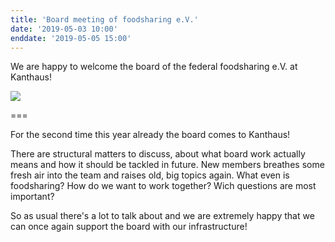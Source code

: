 ```yaml
---
title: 'Board meeting of foodsharing e.V.'
date: '2019-05-03 10:00'
enddate: '2019-05-05 15:00'
---
```


We are happy to welcome the board of the federal foodsharing e.V. at Kanthaus!

![](/pics/fsdeBoard18.jpg)

===

For the second time this year already the board comes to Kanthaus!

There are structural matters to discuss, about what board work actually means and how it should be tackled in future. New members breathes some fresh air into the team and raises old, big topics again. What even is foodsharing? How do we want to work together? Wich questions are most important?

So as usual there's a lot to talk about and we are extremely happy that we can once again support the board with our infrastructure!
